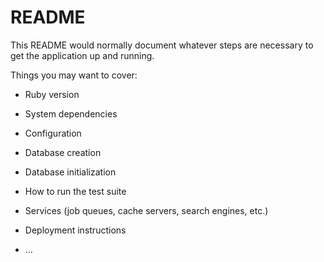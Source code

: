 # README

This README would normally document whatever steps are necessary to get the
application up and running.

Things you may want to cover:

* Ruby version

* System dependencies

* Configuration

* Database creation

* Database initialization

* How to run the test suite

* Services (job queues, cache servers, search engines, etc.)

* Deployment instructions

* ...

<!-- 
    Instalacao Rails
https://gorails.com/setup/ubuntu/21.04#ruby-rbenv


sudo service postgresql start
sudo -u postgres createuser admin -s
sudo -u postgres psql

    Com Docker Desktop no Windows
Setar arquivo docker-compose.yml
Executar docker compose up

CREATE ROLE admin WITH LOGIN PASSWORD 'admin';
ALTER ROLE admin with CREATEDB;

Erro ao executar rails server -> Webpacker configuration file not found
Soluçao: rails webpacker:install

    Gerar Controller
rails generate controller <nome_do_controller>
Ex: rails generate controller static_pages
Pasta criada em app/controller e app/views
Template da view e açoes do controller devem ter o mesmo nome por convenção (Convention Over Configuration)

    Setar Rota
config/routes.rb
-->